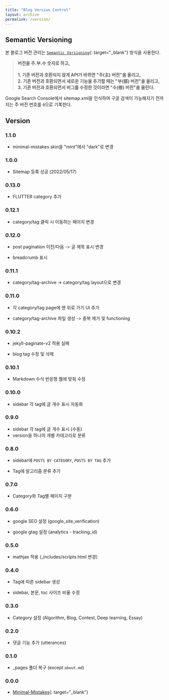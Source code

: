 ```yaml
---
title: "Blog Version Control"
layout: archive
permalink: /version/
---
```


## Semantic Versioning

본 블로그 버전 관리는 [`Semantic Versioning`](https://semver.org/lang/ko/){: target="_blank"} 방식을 사용한다.

> <b>버전을 주.부.수 숫자로 하고,<br><br> 1. 기존 버전과 호환되지 않게 API가 바뀌면 "주(主) 버전"을 올리고,<br>2. 기존 버전과 호환되면서 새로운 기능을 추가할 때는 "부(部) 버전"을 올리고,<br>3. 기존 버전과 호환되면서 버그를 수정한 것이라면 "수(修) 버전"을 올린다.</b>

Google Search Console에서 sitemap.xml을 인식하여 구글 검색이 가능해지기 전까지는 주 버전 번호를 `0`으로 기록한다.

## Version

### 1.1.0

* minimal-mistakes skin을 "mint"에서 "dark"로 변경

### 1.0.0

* Sitemap 등록 성공 (2022/05/17)

### 0.13.0

* FLUTTER category 추가

### 0.12.1

* category/tag 클릭 시 이동하는 페이지 변경

### 0.12.0

* post pagination 이전/다음 -> 글 제목 표시 변경

* breadcrumb 표시

### 0.11.1

* category/tag-archive -> category/tag layout으로 변경

### 0.11.0

* 각 category/tag page에 맨 위로 가기 UI 추가

* category/tag-archive 파일 생성 -> 중복 제거 및 functioning

### 0.10.2

* jekyll-paginate-v2 적용 실패

* blog tag 수정 및 삭제

### 0.10.1

* Markdown 수식 반응형 웹에 맞춰 수정

### 0.10.0

* sidebar 각 tag에 글 개수 표시 자동화

### 0.9.0

* sidebar 각 tag에 글 개수 표시 (수동)
* version을 하나의 개별 카테고리로 분류

### 0.8.0

* sidebar에 `POSTS BY CATEGORY`, `POSTS BY TAG` 추가

* Tag에 알고리즘 분류 추가

### 0.7.0

* Category와 Tag별 페이지 구분

### 0.6.0

* google SEO 설정 (google_site_verification)

* google gtag 설정 (analytics - tracking_id)

### 0.5.0

* mathjax 적용 (_includes/scripts.html 변경)

### 0.4.0

* Tag에 따른 sidebar 생성

* sidebar, 본문, toc 사이즈 비율 수정

### 0.3.0

* Category 설정 (Algorithm, Blog, Contest, Deep learning, Essay)

### 0.2.0

* 댓글 기능 추가 (utterances)

### 0.1.0

* _pages 폴더 복구 (except `about.md`)

### 0.0.0

* [Minimal-Mistakes](https://mmistakes.github.io/minimal-mistakes/){: target="_blank"}


